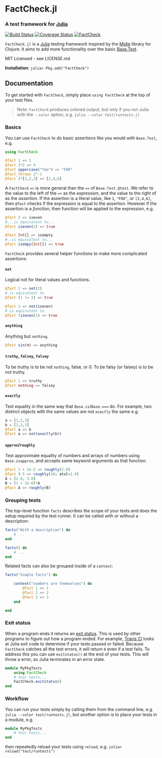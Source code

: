 # FactCheck.jl

### A test framework for [Julia](http://julialang.org)

[![Build Status](https://travis-ci.org/JuliaLang/FactCheck.jl.png)](https://travis-ci.org/JuliaLang/FactCheck.jl)
[![Coverage Status](https://img.shields.io/coveralls/JuliaLang/FactCheck.jl.svg)](https://coveralls.io/r/JuliaLang/FactCheck.jl)
[![FactCheck](http://pkg.julialang.org/badges/FactCheck_release.svg)](http://pkg.julialang.org/?pkg=FactCheck&ver=release)

`FactCheck.jl` is a [Julia](http://julialang.org) testing framework inspired by the [Midje](https://github.com/marick/Midje) library for Clojure. It aims to add more functionality over the basic [Base.Test](http://docs.julialang.org/en/latest/stdlib/test/).

MIT Licensed - see LICENSE.md

**Installation**: `julia> Pkg.add("FactCheck")`

## Documentation

To get started with `FactCheck`, simply place `using FactCheck` at the top of your test files.

> Note: `FactCheck` produces colored output, but only if you run Julia with the `--color` option, e.g. `julia --color test/runtests.jl`

### Basics

You can use `FactCheck` to do basic assertions like you would with `Base.Test`, e.g.
```julia
using FactCheck

@fact 1 => 1
@fact 2*2 => 4
@fact uppercase("foo") => "FOO"
@fact_throws 2^-1
@fact 2*[1,2,3] => [2,4,6]
```

A `FactCheck` `=>` is more general than the `==` of `Base.Test.@test`.
We refer to the value to the left of the `=>` as the *expression*, and the value to the right of as the *assertion*.
If the assertion is a literal value, like `1`, `"FOO"`, or `[2,4,6]`, then `@fact` checks if the expression is equal to the assertion.
However if the assertion is a *function*, then function will be applied to the expression, e.g.
```julia
@fact 2 => iseven
#...is equivalent to...
@fact iseven(2) => true

@fact Int[] => isempty
#..is equivalent to...
@fact isempy(Int[]) => true
```

`FactCheck` provides several helper functions to make more complicated assertions:

#### `not`
Logical not for literal values and functions.
```julia
@fact 1 => not(2)
# is equivalent to
@fact (1 != 2) => true

@fact 1 => not(iseven)
# is equivalent to
@fact !iseven(1) => true
```

#### `anything`
Anything but `nothing`.
```julia
@fact sin(π) => anything
```

#### `truthy`, `falsey`, `falsey`
To be truthy is to be not `nothing`, false, or 0. To be falsy (or falsey) is to be not truthy.
```julia
@fact 1 => truthy
@fact nothing => falsey
```

#### `exactly`
Test equality in the same way that `Base.is`/`Base.===` do. For example, two distinct objects with the same values are not `exactly` the same e.g.
```julia
a = [1,2,3]
b = [1,2,3]
@fact a => b
@fact a => not(exactly(b))
```

#### `approx`/`roughly`
Test approximate equality of numbers and arrays of numbers using `Base.isapprox`, and accepts same keyword arguments as that function.
```julia
@fact 2 + 1e-5 => roughly(2.0)
@fact 9.5 => roughly(10; atol=1.0)
A = [2.0, 3.0]
B = (1 + 1e-6)*A
@fact A => roughly(B)
```

### Grouping tests

The top-level function `facts` describes the scope of your tests and does the setup required by the test runner.
It can be called with or without a description:
```julia
facts("With a description") do
    # ...
end

facts() do
    # ...
end
```

Related facts can also be grouped inside of a `context`:

```jl
facts("Simple facts") do

    context("numbers are themselves") do
        @fact 1 => 1
        @fact 2 => 2
        @fact 3 => 3
    end

end
```

### Exit status

When a program ends it returns an [exit status](http://en.wikipedia.org/wiki/Exit_status). This is used by other programs to figure out how a program ended. For example, [Travis CI](https://travis-ci.org/) looks at Julia exit code to determine if your tests passed or failed. Because `FactCheck` catches all the test errors, it will return `0` even if a test fails. To address this you can use `exitstatus()` at the end of your tests. This will throw a error, so Julia terminates in an error state.

```jl
module MyPkgTests
    using FactCheck
    # Your tests...
    FactCheck.exitstatus()
end
```

### Workflow

You can run your tests simply by calling them from the command line, e.g. `julia --color test/runtests.jl`, but another option is to place your tests in a module, e.g.

```jl
module MyPkgTests
    # Your tests...
end
```

then repeatedly reload your tests using `reload`, e.g. `julia> reload("test/runtests")`

